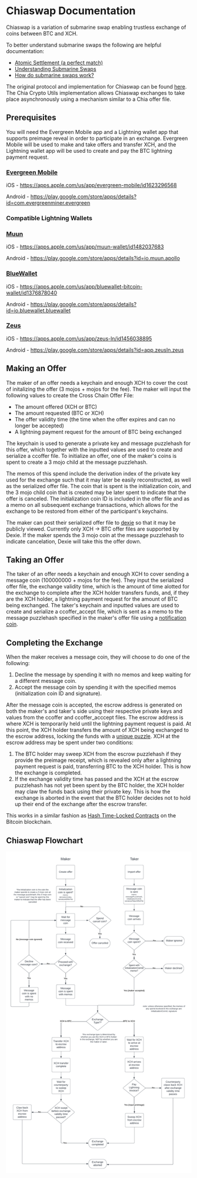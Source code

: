 # Chiaswap Documentation

Chiaswap is a variation of submarine swap enabling trustless exchange of coins between BTC and XCH. 

To better understand submarine swaps the following are helpful documentation:
* [Atomic Settlement (a perfect match)](https://github.com/decred/dcrdex/blob/master/spec/atomic.mediawiki#case-a-perfect-match)
* [Understanding Submarine Swaps](https://docs.lightning.engineering/the-lightning-network/multihop-payments/understanding-submarine-swaps)
* [How do submarine swaps work?](https://medium.com/suredbits/how-do-submarine-swaps-work-907ed0d91498)

The original protocol and implementation for Chiaswap can be found [here](https://github.com/richardkiss/chiaswap). The Chia Crypto Utils implementation allows Chiaswap exchanges to take place asynchronously using a mechanism similar to a Chia offer file. 

## Prerequisites
You will need the Evergreen Mobile app and a Lightning wallet app that supports preimage reveal in order to participate in an exchange. Evergreen Mobile will be used to make and take offers and transfer XCH, and the Lightning wallet app will be used to create and pay the BTC lightning payment request. 

### [Evergreen Mobile](https://evergreenminer.com/)
iOS - https://apps.apple.com/us/app/evergreen-mobile/id1623296568

Android - https://play.google.com/store/apps/details?id=com.evergreenminer.evergreen

### Compatible Lightning Wallets
### [Muun](https://muun.com/)


iOS - https://apps.apple.com/us/app/muun-wallet/id1482037683

Android - https://play.google.com/store/apps/details?id=io.muun.apollo

### [BlueWallet](https://bluewallet.io/)
iOS - https://apps.apple.com/us/app/bluewallet-bitcoin-wallet/id1376878040 

Android - https://play.google.com/store/apps/details?id=io.bluewallet.bluewallet 

### [Zeus](https://zeusln.app/)
iOS - https://apps.apple.com/us/app/zeus-ln/id1456038895 

Android - https://play.google.com/store/apps/details?id=app.zeusln.zeus 

## Making an Offer
The maker of an offer needs a keychain and enough XCH to cover the cost of initalizing the offer (3 mojos + mojos for the fee). The maker will input the following values to create the Cross Chain Offer File: 

* The amount offered (XCH or BTC)
* The amount requested (BTC or XCH)
* The offer validity time (the time when the offer expires and can no longer be accepted)
* A lightning payment request for the amount of BTC being exchanged

The keychain is used to generate a private key and message puzzlehash for this offer, which together with the inputted values are used to create and serialize a ccoffer file. To initialize an offer, one of the maker's coins is spent to create a 3 mojo child at the message puzzlehash. 

The memos of this spend include the derivation index of the private key used for the exchange such that it may later be easily reconstructed, as well as the serialized offer file. The coin that is spent is the initialization coin, and the 3 mojo child coin that is created may be later spent to indicate that the offer is canceled. The initialization coin ID is included in the offer file and as a memo on all subsequent exchange transactions, which allows for the exchange to be restored from either of the participant's keychains. 

The maker can post their serialized offer file to [dexie](https://dexie.space/ccoffers/) so that it may be publicly viewed. Currently only XCH -> BTC offer files are supported by Dexie. If the maker spends the 3 mojo coin at the message puzzlehash to indicate cancelation, Dexie will take this the offer down. 

## Taking an Offer
The taker of an offer needs a keychain and enough XCH to cover sending a message coin (100000000 + mojos for the fee). They input the serialized offer file, the exchange validity time, which is the amount of time alotted for the exchange to complete after the XCH holder transfers funds, and, if they are the XCH holder, a lightning payment request for the amount of BTC being exchanged. The taker's keychain and inputted values are used to create and serialize a ccoffer_accept file, which is sent as a memo to the message puzzlehash specified in the maker's offer file using a [notification coin](https://github.com/Chia-Network/chia-blockchain/blob/main/chia/wallet/notification_manager.py). 

## Completing the Exchange
When the maker receives a message coin, they will choose to do one of the following:
1. Decline the message by spending it with no memos and keep waiting for a different message coin.
2. Accept the message coin by spending it with the specified memos (initialization coin ID and signature).

After the message coin is accepted, the escrow address is generated on both the maker's and taker's side using their respective private keys and values from the ccoffer and ccoffer_acccept files. The escrow address is where XCH is temporarily held until the lightning payment request is paid. At this point, the XCH holder transfers the amount of XCH being exchanged to the escrow address, locking the funds with a [unique puzzle](https://github.com/richardkiss/chiaswap#custom-chialisp). XCH at the escrow address may be spent under two conditions:

1. The BTC holder may sweep XCH from the escrow puzzlehash if they provide the preimage receipt, which is revealed only after a lightning payment request is paid, transferring BTC to the XCH holder. This is how the exchange is completed.
2. If the exchange validity time has passed and the XCH at the escrow puzzlehash has not yet been spent by the BTC holder, the XCH holder may claw the funds back using their private key. This is how the exchange is aborted in the event that the BTC holder decides not to hold up their end of the exchange after the escrow transfer. 

This works in a similar fashion as [Hash Time-Locked Contracts](https://github.com/lnbook/lnbook/blob/develop/08_routing_htlcs.asciidoc#hash-time-locked-contracts) on the Bitcoin blockchain. 

## Chiaswap Flowchart 
![chiaswap flowchart](./exchange_offer_flow_chart.png)